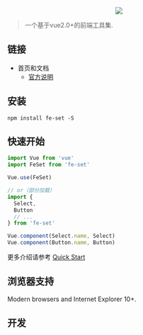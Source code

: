 <p align="center">
  <img src="http://u.xiaowanwu.cn/toolkit.svg">
</p>

> 一个基于vue2.0+的前端工具集.

## 链接
- 首页和文档
  - [官方说明]()

## 安装
```shell
npm install fe-set -S
```

## 快速开始
``` javascript
import Vue from 'vue'
import FeSet from 'fe-set'

Vue.use(FeSet)

// or（部分加载）
import {
  Select,
  Button
  // ...
} from 'fe-set'

Vue.component(Select.name, Select)
Vue.component(Button.name, Button)
```
更多介绍请参考 [Quick Start]()

## 浏览器支持
Modern browsers and Internet Explorer 10+.

## 开发